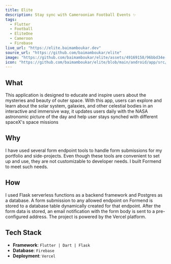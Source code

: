 ```yaml
---
title: Elite
description: Stay sync with Cameroonian Football Events ✨
tags:
  - Flutter
  - Football
  - EliteOne
  - Cameroon
  - Firebase
live_url: "https://elite.baimamboukar.dev"
source_url: "https://github.com/baimamboukar/elite"
image: "https://github.com/baimamboukar/elite/assets/49169158/96bbd34e-62f2-42cc-ac77-c6b685ad7af1"
icon: "https://github.com/baimamboukar/elite/blob/main/android/app/src/main/res/mipmap-hdpi/ic_launcher.png?raw=true"
---
```


## What
This application is designed to educate and inspire users about the mysteries and beauty of outer space. With this app, users can explore and learn about the solar system, galaxies, and other celestial bodies in an interactive and immersive way, it updates users daily with the NASA astronomic picture of the day and help user stays synched with different spaceX's space missions

## Why

I have used several form endpoint tools to handle form submissions for my portfolio and side-projects. Even though these tools are convenient to set up and use, they are not customizable to developer needs. I built Formend to meet such needs.

## How

I used Flask serverless functions as a backend framework and Postgres as a database. A form submission to any allowed endpoint on Formend is stored to a database table dynamically created for that endpoint. After the form data is stored, an email notification with the form body is sent to a pre-configured address. The project is powered by the Vercel platform.

## Tech Stack

- **Framework**: `Flutter | Dart | Flask`
- **Database**: `Firebase`
- **Deployment**: `Vercel`
